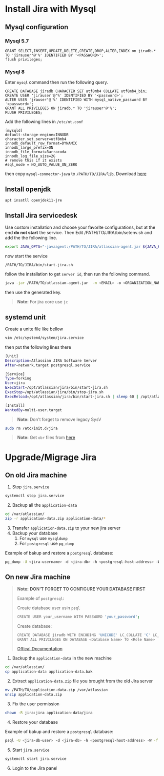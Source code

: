 # Install Jira with Mysql

## Mysql configuration

### Mysql 5.7

```mysql
GRANT SELECT,INSERT,UPDATE,DELETE,CREATE,DROP,ALTER,INDEX on jiradb.* TO 'jirauser'@'%' IDENTIFIED BY '<PASSWORD>';
flush privileges;
```

### Mysql 8

Enter ```mysql``` command then run the following query.

```mysql
CREATE DATABASE jiradb CHARACTER SET utf8mb4 COLLATE utf8mb4_bin;
CREATE USER 'jirauser'@'%' IDENTIFIED BY '<password>'; 
ALTER USER 'jrauser'@'%' IDENTIFIED WITH mysql_native_password BY '<password>';
GRANT ALL PRIVILEGES ON jiradb.* TO 'jirauser'@'%'; 
FLUSH PRIVILEGES;
```

Add the following lines in ```/etc/mt.conf```
```mysql
[mysqld]
default-storage-engine=INNODB
character_set_server=utf8mb4
innodb_default_row_format=DYNAMIC
innodb_large_prefix=ON
innodb_file_format=Barracuda
innodb_log_file_size=2G
# remove this if it exists
#sql_mode = NO_AUTO_VALUE_ON_ZERO
```
then copy ```mysql-connector-java``` to ```/PATH/TO/JIRA/lib```, Download [here](https://dev.mysql.com/downloads/connector/j/8.0.html)

## Install openjdk
```bash
apt insatll openjdek11-jre
```

## Install Jira servicedesk
Use costom installation and choose your favorite configurations, but at the end **do not start** the service. Then Edit /PATH/TO/JIRA/bin/setenv.sh and add the the following line.

```bash
export JAVA_OPTS="-javaagent:/PATH/TO/JIRA/atlassian-agent.jar ${JAVA_OPTS}"
```

now start the service
```bash
/PATH/TO/JIRA/bin/start-jira.sh
```
follow the installation to get ```server id```, then run the following command.
```bash
java -jar /PATH/TO/atlassian-agent.jar  -m <EMAIL> -o <ORGANIZATION_NAME> -p jsd -s <SERVER_ID>
```
then use the generated key.

> **Note:** For jira core use ```jc```


## systemd unit

Create a unite file like bellow

```bash
vim /etc/systemd/system/jira.service
```
then put the following lines there
```bash
[Unit]
Description=Atlassian JIRA Software Server
After=network.target postgresql.service

[Service]
Type=forking
User=jira
ExecStart=/opt/atlassian/jira/bin/start-jira.sh
ExecStop=/opt/atlassian/jira/bin/stop-jira.sh
ExecReload=/opt/atlassian/jira/bin/start-jira.sh | sleep 60 | /opt/atlassian/jira/bin/stop-jira.sh

[Install]
WantedBy=multi-user.target 
```

> **Note:** Don't forget to remove legacy SysV
```bash
sudo rm /etc/init.d/jira
```

> **Note:** Get ```obr``` files from [here](https://marketplace.atlassian.com/apps)


# Upgrade/Migrage Jira

## On old Jira machine

1. Stop `jira.service`
```bash
systemctl stop jira.service
```

2. Backup all the `application-data`
```bash
cd /var/atlassian/
zip -r application-data.zip application-data/*
```

3. Transfer `application-data.zip` to your new jira server
4. Backup your database
	1. For `mysql` use `mysqldump`
	1. For `postgresql` use `pg_dump`

Example of bakup and restore a `postgresql` database:
```bash
pg_dump -U <jira-username> -d <jira-db> -h <postgresql-host-address> -W  > jira-dumpfile
```

## On new Jira machine

> **Note:**
> **DON'T FORGET TO CONFIGURE YOUR DATABASE FIRST**
>
> Example of `postgresql`:
>
> Create database user usin `psql`
> ```bash
> CREATE USER your_username WITH PASSWORD 'your_password';
> ```
>
> Create database:
> ```bash
> CREATE DATABASE jiradb WITH ENCODING 'UNICODE' LC_COLLATE 'C' LC_CTYPE 'C' TEMPLATE template0;
> GRANT ALL PRIVILEGES ON DATABASE <Database Name> TO <Role Name>
> ```
> [Offical Documentation](https://confluence.atlassian.com/adminjiraserver0906/connecting-jira-applications-to-postgresql-1217304530.html)

1. Backup the `application-data` in the new machine
```bash
cd /var/atlassian/
cp application-data application-data.bak
```
2. Extract `application-data.zip` file you brought from the old Jira
	 server
```bash
mv /PATH/TO/application-data.zip /var/atlassian
unzip application-data.zip
```
3. Fix the user permission
```bash
chown -R jira:jira application-data/jira
```
4. Restore your database

Example of bakup and restore a `postgresql` database:
```bash
psql -U <jira-db-user> -d <jira-db> -h <postgresql-host-address> -W -f jira-dumpfile
```
5. Start `jira.service`
```bash
systemctl start jira.service
```
6. Login to the Jira panel
